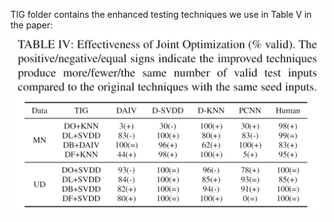 TIG folder contains the enhanced testing techniques we use in Table V in the paper:
![Image Alt text](https://github.com/InputValidityRepo/InputValidity/blob/main/TIG/Table_IV.png)
